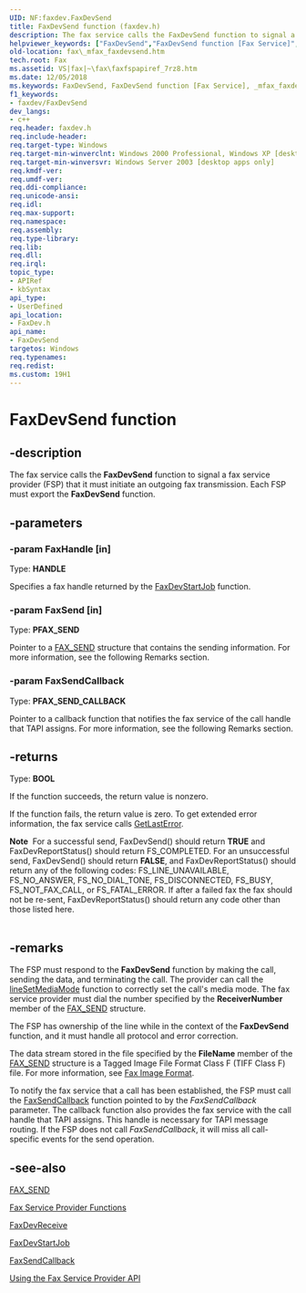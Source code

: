 ```yaml
---
UID: NF:faxdev.FaxDevSend
title: FaxDevSend function (faxdev.h)
description: The fax service calls the FaxDevSend function to signal a fax service provider (FSP) that it must initiate an outgoing fax transmission. Each FSP must export the FaxDevSend function.helpviewer_keywords: ["FaxDevSend","FaxDevSend function [Fax Service]","_mfax_faxdevsend","fax._mfax_faxdevsend","faxdev/FaxDevSend"]
old-location: fax\_mfax_faxdevsend.htm
tech.root: Fax
ms.assetid: VS|fax|~\fax\faxfspapiref_7rz8.htm
ms.date: 12/05/2018
ms.keywords: FaxDevSend, FaxDevSend function [Fax Service], _mfax_faxdevsend, fax._mfax_faxdevsend, faxdev/FaxDevSend
f1_keywords:
- faxdev/FaxDevSend
dev_langs:
- c++
req.header: faxdev.h
req.include-header: 
req.target-type: Windows
req.target-min-winverclnt: Windows 2000 Professional, Windows XP [desktop apps only]
req.target-min-winversvr: Windows Server 2003 [desktop apps only]
req.kmdf-ver: 
req.umdf-ver: 
req.ddi-compliance: 
req.unicode-ansi: 
req.idl: 
req.max-support: 
req.namespace: 
req.assembly: 
req.type-library: 
req.lib: 
req.dll: 
req.irql: 
topic_type:
- APIRef
- kbSyntax
api_type:
- UserDefined
api_location:
- FaxDev.h
api_name:
- FaxDevSend
targetos: Windows
req.typenames: 
req.redist: 
ms.custom: 19H1
---
```


# FaxDevSend function


## -description


The fax service calls the <b>FaxDevSend</b> function to signal a fax service provider (FSP) that it must initiate an outgoing fax transmission. Each FSP must export the <b>FaxDevSend</b> function.


## -parameters




### -param FaxHandle [in]

Type: <b>HANDLE</b>

Specifies a fax handle returned by the <a href="https://docs.microsoft.com/previous-versions/windows/desktop/api/faxdev/nf-faxdev-faxdevstartjob">FaxDevStartJob</a> function.


### -param FaxSend [in]

Type: <b>PFAX_SEND</b>

Pointer to a <a href="https://docs.microsoft.com/windows/desktop/api/faxdev/ns-faxdev-fax_send">FAX_SEND</a> structure that contains the sending information. For more information, see the following Remarks section.


### -param FaxSendCallback

Type: <b>PFAX_SEND_CALLBACK</b>

Pointer to a callback function that notifies the fax service of the call handle that TAPI assigns. For more information, see the following Remarks section.


## -returns



Type: <b>BOOL</b>

If the function succeeds, the return value is nonzero.

If the function fails, the return value is zero. To get extended error information, the fax service calls <a href="https://docs.microsoft.com/windows/desktop/api/errhandlingapi/nf-errhandlingapi-getlasterror">GetLastError</a>.

<div class="alert"><b>Note</b>  For a successful send, FaxDevSend() should return <b>TRUE</b> and FaxDevReportStatus() should return FS_COMPLETED. For an unsuccessful send, FaxDevSend() should return <b>FALSE</b>, and FaxDevReportStatus() should return any of the following codes: FS_LINE_UNAVAILABLE, FS_NO_ANSWER, FS_NO_DIAL_TONE, FS_DISCONNECTED, FS_BUSY, FS_NOT_FAX_CALL, or FS_FATAL_ERROR. If after a failed fax the fax should not be re-sent, FaxDevReportStatus() should return any code other than those listed here.</div>
<div> </div>



## -remarks



The FSP must respond to the <b>FaxDevSend</b> function by making the call, sending the data, and terminating the call. The provider can call the <a href="https://docs.microsoft.com/windows/desktop/api/tapi/nf-tapi-linesetmediamode">lineSetMediaMode</a> function to correctly set the call's media mode. The fax service provider must dial the number specified by the <b>ReceiverNumber</b> member of the <a href="https://docs.microsoft.com/windows/desktop/api/faxdev/ns-faxdev-fax_send">FAX_SEND</a> structure. 
        

The FSP has ownership of the line while in the context of the <b>FaxDevSend</b> function, and it must handle all protocol and error correction. 
        

The data stream stored in the file specified by the <b>FileName</b> member of the <a href="https://docs.microsoft.com/windows/desktop/api/faxdev/ns-faxdev-fax_send">FAX_SEND</a> structure is a Tagged Image File Format Class F (TIFF Class F) file. For more information, see <a href="https://docs.microsoft.com/previous-versions/windows/desktop/fax/-mfax-fax-image-format">Fax Image Format</a>. 
        

To notify the fax service that a call has been established, the FSP must call the <a href="https://docs.microsoft.com/previous-versions/windows/desktop/api/faxdev/nc-faxdev-pfax_send_callback">FaxSendCallback</a> function pointed to by the <i>FaxSendCallback</i> parameter. The callback function also provides the fax service with the call handle that TAPI assigns. This handle is necessary for TAPI message routing. If the FSP does not call <i>FaxSendCallback</i>, it will miss all call-specific events for the send operation. 
        




## -see-also




<a href="https://docs.microsoft.com/windows/desktop/api/faxdev/ns-faxdev-fax_send">FAX_SEND</a>



<a href="https://docs.microsoft.com/previous-versions/windows/desktop/fax/-mfax-fax-service-provider-functions">Fax Service Provider Functions</a>



<a href="https://docs.microsoft.com/previous-versions/windows/desktop/api/faxdev/nf-faxdev-faxdevreceive">FaxDevReceive</a>



<a href="https://docs.microsoft.com/previous-versions/windows/desktop/api/faxdev/nf-faxdev-faxdevstartjob">FaxDevStartJob</a>



<a href="https://docs.microsoft.com/previous-versions/windows/desktop/api/faxdev/nc-faxdev-pfax_send_callback">FaxSendCallback</a>



<a href="https://docs.microsoft.com/previous-versions/windows/desktop/fax/-mfax-using-the-fax-service-provider-api">Using the Fax Service Provider API</a>
 

 

